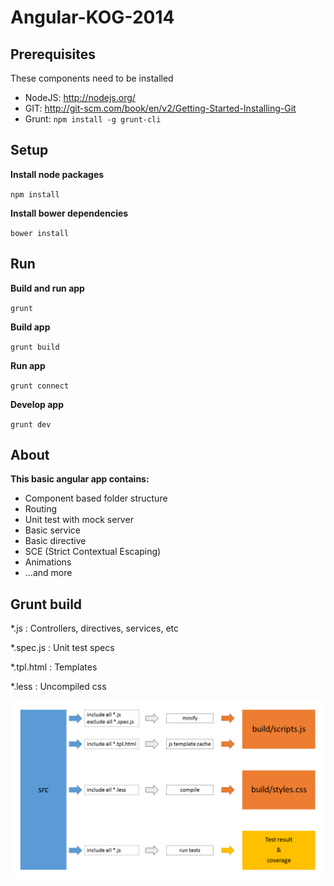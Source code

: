 Angular-KOG-2014
================


## Prerequisites

These components need to be installed

- NodeJS:	http://nodejs.org/
- GIT:		http://git-scm.com/book/en/v2/Getting-Started-Installing-Git
- Grunt:	`npm install -g grunt-cli`



## Setup

**Install node packages**

`npm install`



**Install bower dependencies**

`bower install`



## Run

**Build and run app**

`grunt`



**Build app**

`grunt build`



**Run app**

`grunt connect`



**Develop app**

`grunt dev`



## About

**This basic angular app contains:**
- Component based folder structure
- Routing
- Unit test with mock server
- Basic service
- Basic directive
- SCE (Strict Contextual Escaping)
- Animations
- ...and more



## Grunt build

*.js : Controllers, directives, services, etc

*.spec.js : Unit test specs

*.tpl.html : Templates

*.less : Uncompiled css


![alt text](images/grunt.png "Grunt build schema")